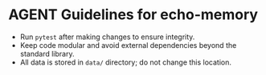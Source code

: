 # AGENT Guidelines for echo-memory

- Run `pytest` after making changes to ensure integrity.
- Keep code modular and avoid external dependencies beyond the standard library.
- All data is stored in `data/` directory; do not change this location.

